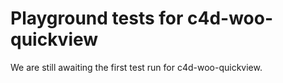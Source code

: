 # Playground tests for c4d-woo-quickview
We are still awaiting the first test run for c4d-woo-quickview.

